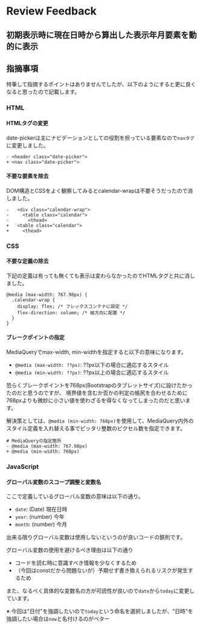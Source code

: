 # Review Feedback
## 初期表示時に現在日時から算出した表示年月要素を動的に表示

## 指摘事項
特筆して指摘するポイントはありませんでしたが、以下のようにすると更に良くなると思ったので記載します。

### HTML

#### HTMLタグの変更
date-pickerは主にナビデーションとしての役割を担っている要素なので`navタグ`に変更しました。
```
- <header class="date-picker">
+ <nav class="date-picker">
```

#### 不要な要素を除去
DOM構造とCSSをよく観察してみるとcalendar-wrapは不要そうだったので消しました。
```
-   <div class="calendar-wrap">
-     <table class="calendar">
-       <thead>
+   <table class="calendar">
+     <thead>
```

### CSS

#### 不要な定義の除去
下記の定義は有っても無くても表示は変わらなかったのでHTMLタグと共に消しました。
```
@media (max-width: 767.98px) {
  .calendar-wrap {
    display: flex; /* フレックスコンテナに設定 */
    flex-direction: column; /* 縦方向に配置 */
  }
}
```

#### ブレークポイントの指定
MediaQueryでmax-width, min-widthを指定すると以下の意味になります。
- `@media (max-width: ??px)`: ??px以下の場合に適応するスタイル
- `@media (min-width: ??px)`: ??px以上の場合に適応するスタイル

恐らくブレークポイントを768px(Bootstrapのタブレットサイズ)に設けたかったのだと思うのですが、
境界値を含むか否かの判定の帳尻を合わせるために768pxよりも微妙に小さい値を使わざるを得なくなってしまったのだと思います。

解決策としては、`@media (min-width: 768px)`を使用して、MediaQuery内外のスタイル定義を入れ替える事でピッタリ整数のピクセル数を指定できます。
```
# MediaQueryの指定箇所
- @media (max-width: 767.98px)
+ @media (min-width: 768px)
```

### JavaScript

#### グローバル変数のスコープ調整と変数名

ここで定義しているグローバル変数の意味は以下の通り。
- `date`: (Date) 現在日時
- `year`:   (number) 今年
- `month`:  (number) 今月

出来る限りグローバル変数は使用しないというのが良いコードの鉄則です。

グローバル変数の使用を避けるべき理由は以下の通り
- コードを読む時に意識すべき情報を少なくするため
- （今回はconstだから問題ないが）予期せず書き換えられるリスクが発生するため

また、なるべく具体的な変数名の方が可読性が良いので`date`から`today`に変更しています。

※ 今回は"日付"を強調したいので`today`という命名を選択しましたが、"日時"を強調したい場合は`now`と名付けるのがベター
